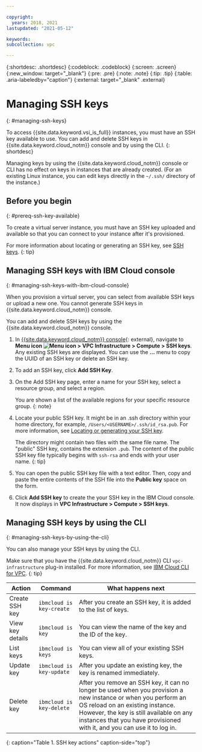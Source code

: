 ```yaml
---

copyright:
  years: 2018, 2021
lastupdated: "2021-05-12"

keywords: 
subcollection: vpc

---
```


{:shortdesc: .shortdesc}
{:codeblock: .codeblock}
{:screen: .screen}
{:new_window: target="_blank"}
{:pre: .pre}
{:note: .note}
{:tip: .tip}
{:table: .aria-labeledby="caption"}
{:external: target="_blank" .external}

# Managing SSH keys
{: #managing-ssh-keys}

To access {{site.data.keyword.vsi_is_full}} instances, you must have an SSH key available to use. You can add and delete SSH keys in {{site.data.keyword.cloud_notm}} console and by using the CLI. 
{: shortdesc}

Managing keys by using the {{site.data.keyword.cloud_notm}} console or CLI has no effect on keys in instances that are already created. (For an existing Linux instance, you can edit keys directly in the `~/.ssh/` directory of the instance.)

## Before you begin
{: #prereq-ssh-key-available}

To create a virtual server instance, you must have an SSH key uploaded and available so that you can connect to your instance after it's provisioned.

For more information about locating or generating an SSH key, see [SSH keys](/docs/vpc?topic=vpc-ssh-keys).
{: tip}

## Managing SSH keys with IBM Cloud console
{: #managing-ssh-keys-with-ibm-cloud-console}

When you provision a virtual server, you can select from available SSH keys or upload a new one. You cannot generate SSH keys in {{site.data.keyword.cloud_notm}} console.


You can add and delete SSH keys by using the {{site.data.keyword.cloud_notm}} console.
1. In [{{site.data.keyword.cloud_notm}} console](https://console.cloud.ibm.com/vpc){: external}, navigate to **Menu icon ![Menu icon](../icons/icon_hamburger.svg) > VPC Infrastructure > Compute > SSH keys**. Any existing SSH keys are displayed. You can use the **...** menu to copy the UUID of an SSH key or delete an SSH key.
2. To add an SSH key, click **Add SSH Key**.
3. On the Add SSH key page, enter a name for your SSH key, select a resource group, and select a region.

    You are shown a list of the available regions for your specific resource group.
    {: note}
  
4. Locate your public SSH key. It might be in an .ssh directory within your home directory, for example, `/Users/<USERNAME>/.ssh/id_rsa.pub`. For more information, see [Locating or generating your SSH key](/docs/vpc?topic=vpc-ssh-keys#locating-ssh-keys).
  
    The directory might contain two files with the same file name. The "public" SSH key, contains the extension `.pub`. The content of the public SSH key file typically begins with `ssh-rsa` and ends with your user name.
    {: tip}
  
5. You can open the public SSH key file with a text editor. Then, copy and paste the entire contents of the SSH file into the **Public key** space on the form.
6. Click **Add SSH key** to create the your SSH key in the IBM Cloud console. It now displays in **VPC Infrastructure > Compute > SSH keys**.

## Managing SSH keys by using the CLI
{: #managing-ssh-keys-by-using-the-cli}

You can also manage your SSH keys by using the CLI.

Make sure that you have the {{site.data.keyword.cloud_notm}} CLI `vpc-infrastructure` plug-in installed. For more information, see [IBM Cloud CLI for VPC](/docs/vpc?topic=vpc-set-up-environment).
{: tip}

| Action           | Command                     | What happens next |
| ---------------- | --------------------------- | ----------------- |
| Create SSH key   | `ibmcloud is key-create`    | After you create an SSH key, it is added to the list of keys. |
| View key details | `ibmcloud is key`           | You can view the name of the key and the ID of the key. |
| List keys        | `ibmcloud is keys`          | You can view all of your existing SSH keys. |
| Update key       | `ibmcloud is key-update`    | After you update an existing key, the key is renamed immediately. |
| Delete key       | `ibmcloud is key-delete`    | After you remove an SSH key, it can no longer be used when you provision a new instance or when you perform an OS reload on an existing instance. However, the key is still available on any instances that you have provisioned with it, and you can use it to log in. |
{: caption="Table 1. SSH key actions" caption-side="top"}
